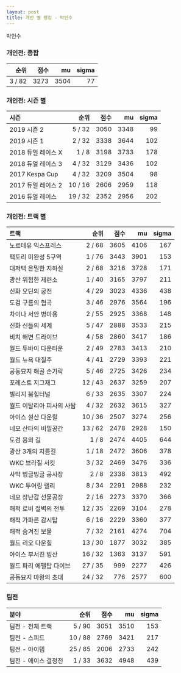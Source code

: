 ```yaml
---
layout: post
title: 개인 별 랭킹 - 박인수
---
```


박인수

### 개인전: 종합

| 순위 | 점수 | mu | sigma |
|---:|---:|---:|---:|
| 3 / 82 | 3273 | 3504 | 77 |

### 개인전: 시즌 별

| 시즌 | 순위 | 점수 | mu | sigma |
|:---|---:|---:|---:|---:|
| 2019 시즌 2 | 5 / 32 | 3050 | 3348 | 99 |
| 2019 시즌 1 | 2 / 32 | 3338 | 3644 | 102 |
| 2018 듀얼 레이스 X | 1 / 8 | 3198 | 3733 | 178 |
| 2018 듀얼 레이스 3 | 4 / 32 | 3129 | 3436 | 102 |
| 2017 Kespa Cup | 4 / 32 | 3209 | 3504 | 98 |
| 2017 듀얼 레이스 2 | 10 / 16 | 2606 | 2959 | 118 |
| 2016 듀얼 레이스 | 19 / 32 | 2352 | 2956 | 202 |

### 개인전: 트랙 별

| 트랙 | 순위 | 점수 | mu | sigma |
|:---|---:|---:|---:|---:|
| 노르테유 익스프레스 | 2 / 68 | 3605 | 4106 | 167 |
| 팩토리 미완성 5구역 | 1 / 76 | 3443 | 3901 | 153 |
| 대저택 은밀한 지하실 | 2 / 68 | 3216 | 3728 | 171 |
| 광산 위험한 제련소 | 1 / 40 | 3165 | 3797 | 211 |
| 신화 오딘의 궁전 | 4 / 29 | 3023 | 4336 | 438 |
| 도검 구름의 협곡 | 3 / 46 | 2976 | 3564 | 196 |
| 차이나 서안 병마용 | 2 / 55 | 2925 | 3368 | 148 |
| 신화 신들의 세계 | 5 / 47 | 2888 | 3533 | 215 |
| 비치 해변 드라이브 | 4 / 58 | 2860 | 3417 | 186 |
| 월드 두바이 다운타운 | 2 / 49 | 2783 | 3413 | 210 |
| 월드 뉴욕 대질주 | 4 / 41 | 2729 | 3393 | 221 |
| 공동묘지 해골 손가락 | 5 / 46 | 2725 | 3426 | 234 |
| 포레스트 지그재그 | 12 / 43 | 2637 | 3259 | 207 |
| 빌리지 붐힐터널 | 6 / 33 | 2635 | 3307 | 224 |
| 월드 이탈리아 피사의 사탑 | 4 / 32 | 2632 | 3615 | 327 |
| 아이스 설산 다운힐 | 10 / 36 | 2507 | 3274 | 256 |
| 네모 산타의 비밀공간 | 13 / 62 | 2478 | 2928 | 150 |
| 도검 용의 길 | 1 / 8 | 2474 | 4405 | 644 |
| 광산 3개의 지름길 | 1 / 18 | 2472 | 3606 | 378 |
| WKC 브라질 서킷 | 3 / 32 | 2469 | 3476 | 336 |
| 사막 빙글빙글 공사장 | 2 / 8 | 2338 | 3813 | 492 |
| WKC 투어링 랠리 | 8 / 34 | 2291 | 2988 | 232 |
| 네모 장난감 선물공장 | 2 / 16 | 2273 | 3370 | 366 |
| 해적 로비 절벽의 전투 | 12 / 35 | 2269 | 3104 | 278 |
| 해적 가파른 감시탑 | 6 / 16 | 2229 | 3360 | 377 |
| 해적 숨겨진 보물 | 7 / 32 | 2161 | 4274 | 704 |
| 월드 리오 다운힐 | 13 / 30 | 1877 | 3032 | 385 |
| 아이스 부서진 빙산 | 16 / 32 | 1363 | 3137 | 591 |
| 월드 파리 에펠탑 다이브 | 27 / 35 | 999 | 2277 | 426 |
| 공동묘지 마왕의 초대 | 24 / 32 | 776 | 2577 | 600 |

### 팀전

| 분야 | 순위 | 점수 | mu | sigma |
|:---|---:|---:|---:|---:|
| 팀전 - 전체 트랙 | 5 / 90 | 3051 | 3510 | 153 |
| 팀전 - 스피드 | 10 / 88 | 2769 | 3421 | 217 |
| 팀전 - 아이템 | 25 / 85 | 2006 | 2733 | 242 |
| 팀전 - 에이스 결정전 | 1 / 33 | 3632 | 4948 | 439 |
